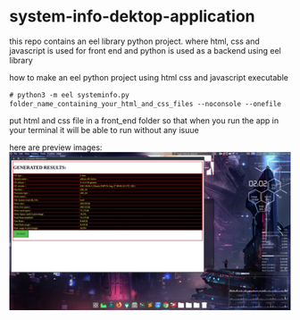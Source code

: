 # system-info-dektop-application
this repo contains an eel library python project. 
where html, css and javascript is used for front end and python is used as a backend using eel library

how to make an eel python project using html css and javascript executable
```
# python3 -m eel systeminfo.py folder_name_containing_your_html_and_css_files --noconsole --onefile
```

put html and css file in a front_end folder so that when you run the app in your terminal it will be able to run without any isuue

here are preview images:
![](1.png)

